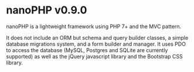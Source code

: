 # nanoPHP v0.9.0
nanoPHP is a lightweight framework using PHP 7+ and the MVC pattern.

It does not include an ORM but schema and query builder classes, a simple database migrations system, and a form builder and manager. It uses PDO to access the database (MySQL, Postgres and SQLite are currently supported) as well as the jQuery javascript library and the Bootstrap CSS library.  